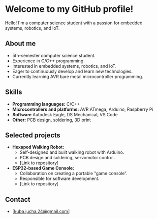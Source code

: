 # Welcome to my GitHub profile!

Hello! I'm a computer science student with a passion for embedded systems, robotics, and IoT.

## About me

* 5th-semester computer science student.
* Experience in C/C++ programming.
* Interested in embedded systems, robotics, and IoT.
* Eager to continuously develop and learn new technologies.
* Currently learning AVR bare metal microcontroller programming.

## Skills

* **Programming languages:** C/C++
* **Microcontrollers and platforms:** AVR ATmega, Arduino, Raspberry Pi
* **Software** Autodesk Eagle, DS Mechanical, VS Code
* **Other:** PCB design, soldering, 3D print

## Selected projects

* **Hexapod Walking Robot:**
    * Self-designed and built walking robot with Arduino.
    * PCB design and soldering, servomotor control.
    * [Link to repository]
* **ESP32-based Game Console:**
    * Collaboration on creating a portable "game console".
    * Responsible for software development.
    * [Link to repository]

## Contact

* [kuba.jucha.24@gmail.com]
